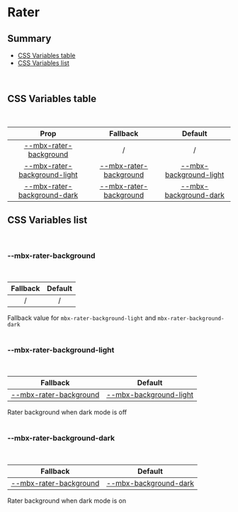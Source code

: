 # Rater

## Summary

- [CSS Variables table](#css-variables-table)
- [CSS Variables list](#css-variables-list)

<br>

## CSS Variables table

<br>

| <div style='text-align:center;margin:auto;'>Prop</div>                                                          | <div style='text-align:center;margin:auto;'>Fallback</div>                                          | <div style='text-align:center;margin:auto;'>Default</div>                                                                   |
| --------------------------------------------------------------------------------------------------------------- | --------------------------------------------------------------------------------------------------- | --------------------------------------------------------------------------------------------------------------------------- |
| <div style='text-align:center;margin:auto;'>[--mbx-rater-background](#--mbx-rater-background)</div>             | <div style='text-align:center;margin:auto;'>/</div>                                                 | <div style='text-align:center;margin:auto;'>/</div>                                                                         |
| <div style='text-align:center;margin:auto;'>[--mbx-rater-background-light](#--mbx-rater-background-light)</div> | <div style='text-align:center;margin:auto;'>[--mbx-rater-background](#--mbx-rater-background)</div> | <div style='text-align:center;margin:auto;'>[--mbx-background-light](../../global/css-vars.md#--mbx-background-light)</div> |
| <div style='text-align:center;margin:auto;'>[--mbx-rater-background-dark](#--mbx-rater-background-dark)</div>   | <div style='text-align:center;margin:auto;'>[--mbx-rater-background](#--mbx-rater-background)</div> | <div style='text-align:center;margin:auto;'>[--mbx-background-dark](../../global/css-vars.md#--mbx-background-dark)</div>   |

## CSS Variables list

<br>

### --mbx-rater-background

<br>

| <div style='text-align:center;margin:auto;'>Fallback</div> | <div style='text-align:center;margin:auto;'>Default</div> |
| ---------------------------------------------------------- | --------------------------------------------------------- |
| <div style='text-align:center;margin:auto;'>/</div>        | <div style='text-align:center;margin:auto;'>/</div>       |

Fallback value for `mbx-rater-background-light` and `mbx-rater-background-dark`<br><br>

### --mbx-rater-background-light

<br>

| <div style='text-align:center;margin:auto;'>Fallback</div>                                          | <div style='text-align:center;margin:auto;'>Default</div>                                                                   |
| --------------------------------------------------------------------------------------------------- | --------------------------------------------------------------------------------------------------------------------------- |
| <div style='text-align:center;margin:auto;'>[--mbx-rater-background](#--mbx-rater-background)</div> | <div style='text-align:center;margin:auto;'>[--mbx-background-light](../../global/css-vars.md#--mbx-background-light)</div> |

Rater background when dark mode is off<br><br>

### --mbx-rater-background-dark

<br>

| <div style='text-align:center;margin:auto;'>Fallback</div>                                          | <div style='text-align:center;margin:auto;'>Default</div>                                                                 |
| --------------------------------------------------------------------------------------------------- | ------------------------------------------------------------------------------------------------------------------------- |
| <div style='text-align:center;margin:auto;'>[--mbx-rater-background](#--mbx-rater-background)</div> | <div style='text-align:center;margin:auto;'>[--mbx-background-dark](../../global/css-vars.md#--mbx-background-dark)</div> |

Rater background when dark mode is on<br><br>
